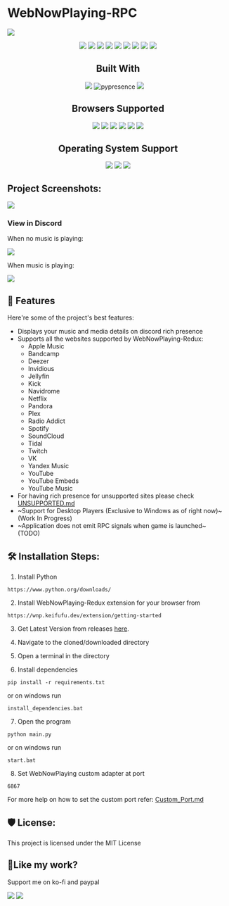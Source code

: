 # WebNowPlaying-RPC

![](https://socialify.git.ci/YasogaN/WebNowPlaying-RPC/image?description=1&amp;descriptionEditable=A%20discord%20rich%20presence%20client%20for%20WebNowPlaying&amp;font=Rokkitt&amp;logo=https%3A%2F%2Fraw.githubusercontent.com%2FYasogaN%2FWebNowPlaying-RPC%2Fmain%2Fassets%2Ficon.svg&amp;name=1&amp;owner=1&amp;pattern=Solid&amp;theme=Auto)

<div align="center">

![](https://img.shields.io/github/license/YasogaN/WebNowPlaying-RPC.svg?style=for-the-badge&color=blue) ![](https://img.shields.io/github/release/YasogaN/WebNowPlaying-RPC.svg?style=for-the-badge) ![](https://img.shields.io/github/downloads/YasogaN/WebNowPlaying-RPC/total.svg?style=for-the-badge) ![](https://img.shields.io/github/forks/YasogaN/WebNowPlaying-RPC.svg?style=for-the-badge) ![](https://img.shields.io/github/stars/YasogaN/WebNowPlaying-RPC.svg?style=for-the-badge) ![](https://img.shields.io/github/watchers/YasogaN/WebNowPlaying-RPC.svg?style=for-the-badge) ![](https://img.shields.io/github/issues/YasogaN/WebNowPlaying-RPC.svg?style=for-the-badge) ![](https://img.shields.io/badge/Maintained%3F-yes-green.svg?style=for-the-badge) ![](https://img.shields.io/github/languages/code-size/YasogaN/WebNowPlaying-RPC?style=for-the-badge)

## Built With

![](https://img.shields.io/badge/Python-14354C?style=for-the-badge&logo=python&logoColor=white) ![pypresence](https://img.shields.io/badge/using-pypresence-00bb88.svg?style=for-the-badge&logo=discord&logoWidth=20) ![](https://img.shields.io/badge/using-pywnp-purple?style=for-the-badge&logo=python
) ![]() ![]() ![]() ![]()

## Browsers Supported

![](https://img.shields.io/badge/Brave-FF1B2D?style=for-the-badge&logo=Brave&logoColor=white) ![](https://img.shields.io/badge/Firefox_Browser-FF7139?style=for-the-badge&logo=Firefox-Browser&logoColor=white) ![](https://img.shields.io/badge/Google_chrome-4285F4?style=for-the-badge&logo=Google-chrome&logoColor=white) ![](https://img.shields.io/badge/Microsoft_Edge-0078D7?style=for-the-badge&logo=Microsoft-edge&logoColor=white) ![](https://img.shields.io/badge/Opera-FF1B2D?style=for-the-badge&logo=Opera&logoColor=white) ![](https://img.shields.io/badge/Vivaldi-EF3939?style=for-the-badge&logo=Vivaldi&logoColor=white) 

## Operating System Support

![](https://img.shields.io/badge/Windows-0078D6?style=for-the-badge&logo=windows&logoColor=white) ![](https://img.shields.io/badge/mac%20os-000000?style=for-the-badge&logo=apple&logoColor=white) ![](https://img.shields.io/badge/Linux-FCC624?style=for-the-badge&logo=linux&logoColor=black) 
<!---
## Desktop Player Support 
![](https://img.shields.io/badge/Windows-0078D6?style=for-the-badge&logo=windows&logoColor=white)  
--->
</div>



## Project Screenshots:

![](https://i.imgur.com/KhYU4cd.png)

### View in Discord

When no music is playing:

![](https://i.imgur.com/SUEMjNL.png)

When music is playing:

![](https://i.imgur.com/vzrBE8s.png)
  
  
## 🧐 Features

Here're some of the project's best features:

*   Displays your music and media details on discord rich presence
*   Supports all the websites supported by WebNowPlaying-Redux:
    * Apple Music
    * Bandcamp
    * Deezer
    * Invidious
    * Jellyfin
    * Kick
    * Navidrome
    * Netflix
    * Pandora
    * Plex
    * Radio Addict
    * Spotify
    * SoundCloud
    * Tidal
    * Twitch
    * VK
    * Yandex Music
    * YouTube
    * YouTube Embeds
    * YouTube Music
*   For having rich presence for unsupported sites please check [UNSUPPORTED.md](UNSUPPORTED.md)
*   ~Support for Desktop Players (Exclusive to Windows as of right now)~ (Work In Progress)
*   ~Application does not emit RPC signals when game is launched~ (TODO)

## 🛠️ Installation Steps:

1. Install Python

```
https://www.python.org/downloads/
```

2. Install WebNowPlaying-Redux extension for your browser from

```
https://wnp.keifufu.dev/extension/getting-started
```

3. Get Latest Version from releases [here](https://github.com/YasogaN/WebNowPlaying-RPC/releases/latest).

4. Navigate to the cloned/downloaded directory

5. Open a terminal in the directory

6. Install dependencies

```
pip install -r requirements.txt
```

or on windows run

```
install_dependencies.bat
```

7. Open the program

```
python main.py
```

or on windows run

```
start.bat
```
8. Set WebNowPlaying custom adapter at port 

```
6867
```
For more help on how to set the custom port refer: [Custom_Port.md](Custom_Port.md)

## 🛡️ License:

This project is licensed under the MIT License

## 💖Like my work?

Support me on ko-fi and paypal

[![](https://img.shields.io/badge/Ko--fi-F16061?style=for-the-badge&logo=ko-fi&logoColor=white)](https://ko-fi.com/blockydev) [![](https://img.shields.io/badge/PayPal-00457C?style=for-the-badge&logo=paypal&logoColor=white)](https://www.paypal.com/donate/?hosted_button_id=LQN4RU4C4HQX2)
